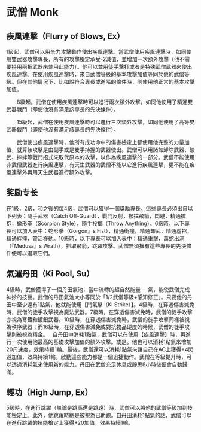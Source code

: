 # 武僧 Monk

## 疾風連擊（Flurry of Blows, Ex）
1級起，武僧可以用全力攻擊動作使出疾風連擊。當武僧使用疾風連擊時，如同使用雙武器攻擊專長，所有的攻擊檢定承受-2減值，並增加一次額外攻擊（他不需要持用兩把武器來使用此能力）。他可以並用徒手擊打或者是特殊武僧武器來使出疾風連擊。在使用疾風連擊時，來自武僧等級的基本攻擊加值等同於他的武僧等級。但在其他情況下，比如說符合專長或進階的條件時，則使用他正常的基本攻擊加值。

　　8級起，武僧在使用疾風連擊時可以進行兩次額外攻擊，如同他使用了精通雙武器戰鬥（即使他沒有滿足該專長的先決條件）。

　　15級起，武僧在使用疾風連擊時可以進行三次額外攻擊，如同他使用了高等雙武器戰鬥（即使他沒有滿足該專長的先決條件）。

　　武僧使出疾風連擊時，他所有成功命中的傷害檢定上都使用他完整的力量加值，就算該攻擊是由副手或是雙手持握的武器使出。武僧可以用諸如卸除武器、破武、摔絆等戰鬥招式來取代原本的攻擊，以作為疾風連擊的一部分。武僧不能使用非武僧武器進行疾風連擊，有天生武器的武僧不能以它進行疾風連擊，更不能在疾風連擊外再用天生武器進行額外攻擊。

## 奖励专长
在1級，2級，和之後的每4級，武僧可以獲得一個獎勵專長。這些專長必須出自以下列表：隨手武器（Catch Off-Guard），戰鬥反射，撥擋飛箭，閃避，精通擒抱，蠍形拳（Scorpion Style），隨手投擲（Throw Anything）。6級時，以下專長可以加入表中：蛇形拳（Gorgon』s Fist），精通衝撞，精通卸武，精通虛招，精通絆摔，靈活移動。10級時，以下專長可以加入表中：精通重擊，萬蛇出洞（『Medusa』s Wrath），抓取飛箭，跳躍攻擊。武僧無須擁有這些專長的先決條件便可以選取它們。

## 氣運丹田（Ki Pool, Su）
4級時，武僧獲得了一個丹田氣池，當中流轉的超自然能量──氣，能使武僧完成神妙的技藝。武僧的丹田氣池大小等同於「1/2武僧等級+感知修正」。只要他的丹田中至少還有1點氣，他就能使用【鬥氣擊（Ki Strike）】。4級時，在穿透傷害減免時，武僧的徒手攻擊視為魔法武器。7級時，在穿透傷害減免時，武僧的徒手攻擊亦視為寒鐵和鍍銀武器。10級時，在穿透傷害減免時，武僧的徒手攻擊同樣被視為秩序武器；而16級時，在穿透傷害減免或對抗物品硬度的時候，武僧的徒手攻擊則被視為精金。
 
自丹田中消耗1點氣，武僧可以在使用【疾風連擊】時，再進行一次使用他最高的基礎攻擊加值的額外攻擊。或是，他也可以消耗1點氣來增加20尺速度，效果持續1輪。最後，武僧還可以消耗1點氣來讓自己在AC上獲得+4閃避加值，效果持續1輪。啟動這些能力都是一個迅捷動作。武僧在等級提升時，可以透過消耗氣來使用新的能力。丹田在武僧充足休息或靜思8小時後便會自動歸滿。

## 輕功（High Jump, Ex）
5級時，在進行跳躍（無論是跳高還是跳遠）時，武僧可以將他的武僧等級加到技能檢定上。此外，他跳躍時總是被視為已助跑。自丹田消耗1點氣的話，武僧可以在進行跳躍的技能檢定上獲得+20加值，效果持續1輪。